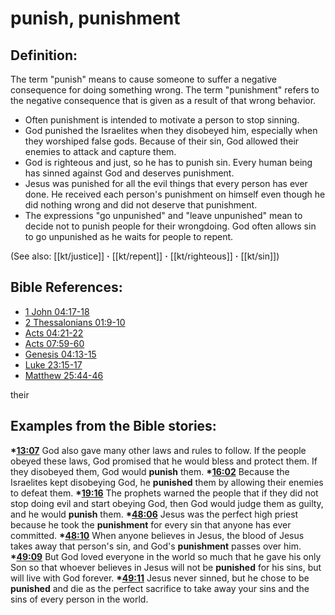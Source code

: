 # punish, punishment #

## Definition: ##

The term "punish" means to cause someone to suffer a negative consequence for doing something wrong. The term "punishment" refers to the negative consequence that is given as a result of that wrong behavior.

* Often punishment is intended to motivate a person to stop sinning.
* God punished the Israelites when they disobeyed him, especially when they worshiped false gods. Because of their sin, God allowed their enemies to attack and capture them.
* God is righteous and just, so he has to punish sin. Every human being has sinned against God and deserves punishment.
* Jesus was punished for all the evil things that every person has ever done. He received each person's punishment on himself even though he did nothing wrong and did not deserve that punishment.
* The expressions "go unpunished" and "leave unpunished" mean to decide not to punish people for their wrongdoing. God often allows sin to go unpunished as he waits for people to repent.

(See also: [[kt/justice]] **·** [[kt/repent]] **·** [[kt/righteous]] **·** [[kt/sin]])

## Bible References: ##

* [1 John 04:17-18](en/tn/1jn/help/04/17)
* [2 Thessalonians 01:9-10](en/tn/2th/help/01/09)
* [Acts 04:21-22](en/tn/act/help/04/21)
* [Acts 07:59-60](en/tn/act/help/07/59)
* [Genesis 04:13-15](en/tn/gen/help/04/13)
* [Luke 23:15-17](en/tn/luk/help/23/15)
* [Matthew 25:44-46](en/tn/mat/help/25/44)

their
## Examples from the Bible stories: ##

  __*[13:07](en/tn/obs/help/13/07)__ God also gave many other laws and rules to follow. If the people obeyed these laws, God promised that he would bless and protect them. If they disobeyed them, God would __punish__ them. 
  __*[16:02](en/tn/obs/help/16/02)__ Because the Israelites kept disobeying God, he __punished__ them by allowing their enemies to defeat them. 
  __*[19:16](en/tn/obs/help/19/16)__ The prophets warned the people that if they did not stop doing evil and start obeying God, then God would judge them as guilty, and he would __punish__ them. 
  __*[48:06](en/tn/obs/help/48/06)__ Jesus was the perfect high priest because he took the __punishment__ for every sin that anyone has ever committed.
  __*[48:10](en/tn/obs/help/48/10)__ When anyone believes in Jesus, the blood of Jesus takes away that person's sin, and God's __punishment__ passes over him.
  __*[49:09](en/tn/obs/help/49/09)__ But God loved everyone in the world so much that he gave his only Son so that whoever believes in Jesus will not be __punished__ for his sins, but will live with God forever.
  __*[49:11](en/tn/obs/help/49/11)__ Jesus never sinned, but he chose to be __punished__ and die as the perfect sacrifice to take away your sins and the sins of every person in the world.
